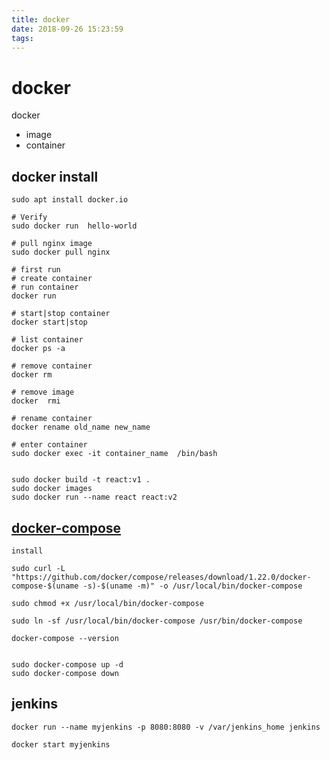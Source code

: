 ```yaml
---
title: docker
date: 2018-09-26 15:23:59
tags:
---
```

<!--more-->

# docker

docker

- image
- container

## docker install

```
sudo apt install docker.io

# Verify
sudo docker run  hello-world

# pull nginx image
sudo docker pull nginx

# first run
# create container
# run container
docker run

# start|stop container
docker start|stop

# list container
docker ps -a

# remove container
docker rm

# remove image
docker  rmi

# rename container
docker rename old_name new_name

# enter container
sudo docker exec -it container_name  /bin/bash


sudo docker build -t react:v1 .
sudo docker images
sudo docker run --name react react:v2 

```

## [docker-compose](https://docs.docker.com/compose/install/#install-compose)

```
install

sudo curl -L "https://github.com/docker/compose/releases/download/1.22.0/docker-compose-$(uname -s)-$(uname -m)" -o /usr/local/bin/docker-compose

sudo chmod +x /usr/local/bin/docker-compose

sudo ln -sf /usr/local/bin/docker-compose /usr/bin/docker-compose

docker-compose --version


sudo docker-compose up -d
sudo docker-compose down
```

## jenkins

```
docker run --name myjenkins -p 8080:8080 -v /var/jenkins_home jenkins

docker start myjenkins
```






